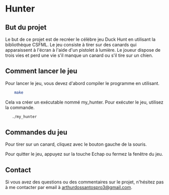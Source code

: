 # Hunter

## But du projet
Le but de ce projet est de recréer le célèbre jeu Duck Hunt en utilisant la bibliothèque CSFML. Le jeu consiste à tirer sur des canards qui apparaissent à l'écran à l'aide d'un pistolet à lumière. Le joueur dispose de trois vies et perd une vie s'il manque un canard ou s'il tire sur un chien.

## Comment lancer le jeu
Pour lancer le jeu, vous devez d'abord compiler le programme en utilisant.
```bash
    make
```
 Cela va créer un exécutable nommé my_hunter. Pour exécuter le jeu, utilisez la commande.
 ```bash
    ./my_hunter
```

## Commandes du jeu
Pour tirer sur un canard, cliquez avec le bouton gauche de la souris.

Pour quitter le jeu, appuyez sur la touche Echap ou fermez la fenêtre du jeu.

## Contact
Si vous avez des questions ou des commentaires sur le projet, n'hésitez pas à me contacter par email à arthurdossantospro3@gmail.com.
